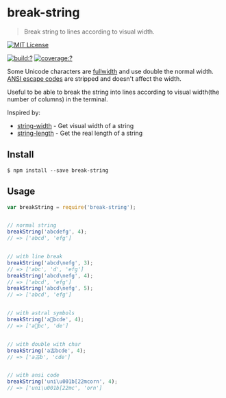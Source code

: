 # break-string

> Break string to lines according to visual width.

[![MIT License](https://img.shields.io/badge/license-MIT_License-green.svg?style=flat-square)](https://github.com/bubkoo/break-string/blob/master/LICENSE)

[![build:?](https://img.shields.io/travis/bubkoo/break-string/master.svg?style=flat-square)](https://travis-ci.org/bubkoo/break-string)
[![coverage:?](https://img.shields.io/coveralls/bubkoo/break-string/master.svg?style=flat-square)](https://coveralls.io/github/bubkoo/break-string)


Some Unicode characters are [fullwidth](https://en.wikipedia.org/wiki/Halfwidth_and_fullwidth_forms) and use double the normal width. [ANSI escape codes](http://en.wikipedia.org/wiki/ANSI_escape_code) are stripped and doesn't affect the width.

Useful to be able to break the string into lines according to visual width(the number of columns) in the terminal.

Inspired by:

- [string-width](https://github.com/sindresorhus/string-width) - Get visual width of a string
- [string-length](https://github.com/sindresorhus/string-length) - Get the real length of a string

## Install 

```
$ npm install --save break-string
```


## Usage

```js
var breakString = require('break-string');


// normal string
breakString('abcdefg', 4);
// => ['abcd', 'efg']


// with line break
breakString('abcd\nefg', 3);
// => ['abc', 'd', 'efg']
breakString('abcd\nefg', 4);
// => ['abcd', 'efg']
breakString('abcd\nefg', 5);
// => ['abcd', 'efg']


// with astral symbols
breakString('a🐴bcde', 4);
// => ['a🐴bc', 'de']


// with double with char
breakString('a古bcde', 4);
// => ['a古b', 'cde']


// with ansi code
breakString('uni\u001b[22mcorn', 4);
// => ['uni\u001b[22mc', 'orn']
```
